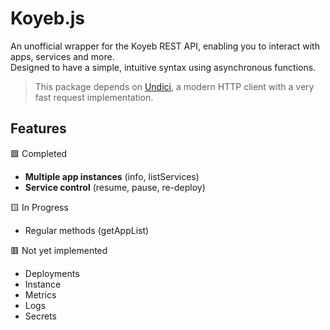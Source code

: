# Koyeb.js
An unofficial wrapper for the Koyeb REST API, enabling you to interact with apps, services and more.<br>
Designed to have a simple, intuitive syntax using asynchronous functions.
 
 > This package depends on [Undici](https://npmjs.com/package/undici), a modern HTTP client with a very fast request implementation.

## Features
🟩 Completed
  - **Multiple app instances** (info, listServices)<br>
  - **Service control** (resume, pause, re-deploy)<br>
  
🟨 In Progress
  - Regular methods (getAppList)<br>

🟥 Not yet implemented
- Deployments <br>
- Instance <br>
- Metrics <br>
- Logs <br>
- Secrets
